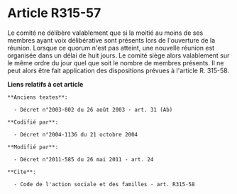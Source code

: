 # Article R315-57

Le comité ne délibère valablement que si la moitié au moins de ses membres ayant voix délibérative sont présents lors de
l'ouverture de la réunion. Lorsque ce quorum n'est pas atteint, une nouvelle réunion est organisée dans un délai de huit
jours. Le comité siège alors valablement sur le même ordre du jour quel que soit le nombre de membres présents. Il ne peut
alors être fait application des dispositions prévues à l'article R. 315-58.

**Liens relatifs à cet article**

	**Anciens textes**:

	  - Décret n°2003-802 du 26 août 2003 - art. 31 (Ab)

	**Codifié par**:

	  - Décret n°2004-1136 du 21 octobre 2004

	**Modifié par**:

	  - Décret n°2011-585 du 26 mai 2011 - art. 24

	**Cite**:

	  - Code de l'action sociale et des familles - art. R315-58
